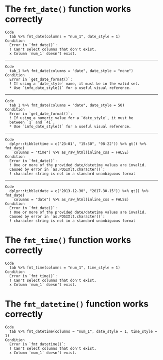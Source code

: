 # The `fmt_date()` function works correctly

    Code
      tab %>% fmt_date(columns = "num_1", date_style = 1)
    Condition
      Error in `fmt_date()`:
      ! Can't select columns that don't exist.
      x Column `num_1` doesn't exist.

---

    Code
      tab_1 %>% fmt_date(columns = "date", date_style = "none")
    Condition
      Error in `get_date_format()`:
      ! If using a `date_style` name, it must be in the valid set.
      * Use `info_date_style()` for a useful visual reference.

---

    Code
      tab_1 %>% fmt_date(columns = "date", date_style = 50)
    Condition
      Error in `get_date_format()`:
      ! If using a numeric value for a `date_style`, it must be
      between `1` and `41`.
      * Use `info_date_style()` for a useful visual reference.

---

    Code
      dplyr::tibble(time = c("23:01", "15:30", "08:22")) %>% gt() %>% fmt_date(
        columns = "time") %>% as_raw_html(inline_css = FALSE)
    Condition
      Error in `fmt_date()`:
      ! One or more of the provided date/datetime values are invalid.
      Caused by error in `as.POSIXlt.character()`:
      ! character string is not in a standard unambiguous format

---

    Code
      dplyr::tibble(date = c("2013-12-30", "2017-30-15")) %>% gt() %>% fmt_date(
        columns = "date") %>% as_raw_html(inline_css = FALSE)
    Condition
      Error in `fmt_date()`:
      ! One or more of the provided date/datetime values are invalid.
      Caused by error in `as.POSIXlt.character()`:
      ! character string is not in a standard unambiguous format

# The `fmt_time()` function works correctly

    Code
      tab %>% fmt_time(columns = "num_1", time_style = 1)
    Condition
      Error in `fmt_time()`:
      ! Can't select columns that don't exist.
      x Column `num_1` doesn't exist.

# The `fmt_datetime()` function works correctly

    Code
      tab %>% fmt_datetime(columns = "num_1", date_style = 1, time_style = 1)
    Condition
      Error in `fmt_datetime()`:
      ! Can't select columns that don't exist.
      x Column `num_1` doesn't exist.


